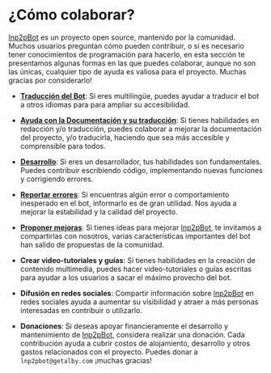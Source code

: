 # ¿Cómo colaborar?

[lnp2pBot](https://t.me/lnp2pBot) es un proyecto open source, mantenido por la comunidad. Muchos usuarios preguntan cómo pueden contribuir, o si es necesario tener conocimientos de programación para hacerlo, en esta sección te presentamos algunas formas en las que puedes colaborar, aunque no son las únicas, cualquier tipo de ayuda es valiosa para el proyecto. Muchas gracias por considerarlo!

- [**Traducción del Bot**](./how-translate-the-bot.md): Si eres multilingüe, puedes ayudar a traducir el bot a otros idiomas para para ampliar su accesibilidad.

- [**Ayuda con la Documentación y su traducción**](./how-colaborate-with-documentation-translation.md): Si tienes habilidades en redacción y/o traducción, puedes colaborar a mejorar la documentación del proyecto, y/o traducirla, haciendo que sea más accesible y comprensible para todos.

- [**Desarrollo**](./development.md): Si eres un desarrollador, tus habilidades son fundamentales. Puedes contribuir escribiendo código, implementando nuevas funciones y corrigiendo errores.

- [**Reportar errores**](bugs-report.md): Si encuentras algún error o comportamiento inesperado en el bot, informarlo es de gran utilidad. Nos ayuda a mejorar la estabilidad y la calidad del proyecto.

- [**Proponer mejoras**](improvement-propose.md): Si tienes ideas para mejorar [lnp2pBot](https://t.me/lnp2pBot), te invitamos a compartirlas con nosotros, varias características importantes del bot han salido de propuestas de la comunidad. 

- **Crear video-tutoriales y guías**: Si tienes habilidades en la creación de contenido multimedia, puedes hacer video-tutoriales o guías escritas para ayudar a los usuarios a sacar el máximo provecho del bot.

- **Difusión en redes sociales**: Compartir información sobre [lnp2pBot](https://t.me/lnp2pBot) en redes sociales ayuda a aumentar su visibilidad y atraer a más personas interesadas en contribuir o utilizarlo.

- **Donaciones**: Si deseas apoyar financieramente el desarrollo y mantenimiento de [lnp2pBot](https://t.me/lnp2pBot), considera realizar una donación. Cada contribución ayuda a cubrir costos de alojamiento, desarrollo y otros gastos relacionados con el proyecto. Puedes donar a `lnp2pbot@getalby.com` ¡muchas gracias!
